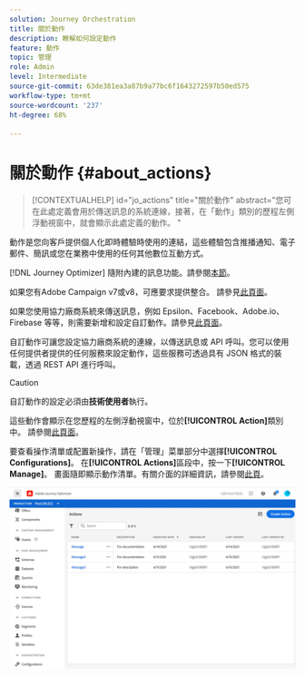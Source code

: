 ```yaml
---
solution: Journey Orchestration
title: 關於動作
description: 瞭解如何設定動作
feature: 動作
topic: 管理
role: Admin
level: Intermediate
source-git-commit: 63de381ea3a87b9a77bc6f1643272597b50ed575
workflow-type: tm+mt
source-wordcount: '237'
ht-degree: 68%

---
```


# 關於動作 {#about_actions}

>[!CONTEXTUALHELP]
>id="jo_actions"
>title="關於動作"
>abstract="您可在此處定義會用於傳送訊息的系統連線，接著，在「動作」類別的歷程左側浮動視窗中，就會顯示此處定義的動作。 "

動作是您向客戶提供個人化即時體驗時使用的連結，這些體驗包含推播通知、電子郵件、簡訊或您在業務中使用的任何其他數位互動方式。

[!DNL Journey Optimizer] 隨附內建的訊息功能。請參閱[本節](../get-started-content.md)。

如果您有Adobe Campaign v7或v8，可應要求提供整合。 請參見[此頁面](../action/acc-action.md)。

如果您使用協力廠商系統來傳送訊息，例如 Epsilon、Facebook、Adobe.io、Firebase 等等，則需要新增和設定自訂動作。請參見[此頁面](../action/about-custom-action-configuration.md)。

自訂動作可讓您設定協力廠商系統的連線，以傳送訊息或 API 呼叫。您可以使用任何提供者提供的任何服務來設定動作，這些服務可透過具有 JSON 格式的裝載，透過 REST API 進行呼叫。

>[!CAUTION]
>
>自訂動作的設定必須由&#x200B;**技術使用者**&#x200B;執行。

這些動作會顯示在您歷程的左側浮動視窗中，位於&#x200B;**[!UICONTROL Action]**&#x200B;類別中。 請參閱[此頁面](../building-journeys/about-journey-activities.md#action-activities)。

要查看操作清單或配置新操作，請在「管理」菜單部分中選擇&#x200B;**[!UICONTROL Configurations]**。 在&#x200B;**[!UICONTROL Actions]**&#x200B;區段中，按一下&#x200B;**[!UICONTROL Manage]**。 畫面隨即顯示動作清單。有關介面的詳細資訊，請參閱[此頁](../user-interface.md)。

![](../assets/custom1.png)
